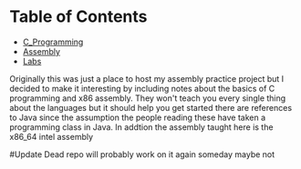 
# Table of Contents
- [C_Programming](C_Programming)
- [Assembly](Assembly)
- [Labs](Labs)

Originally this was just a place to host my assembly practice project but I decided to make it interesting by including notes about the basics of C programming and x86 assembly. They won't teach you every single thing about the languages but it should help you get started there are references to Java since the assumption the people reading these have taken a programming class in Java. In addtion the assembly taught here is the x86_64 intel assembly

#Update Dead repo will probably work on it again someday maybe not
